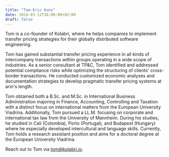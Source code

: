 ```yaml
---
title: "Tom-Eric Kunz"
date: 2024-03-12T16:00:00+02:00
draft: false
---
```


Tom is a co-founder of Kolabri, where he helps companies to implement transfer pricing strategies for their globally distributed software engineering.

Tom has gained substantial transfer pricing experience in all kinds of intercompany transactions within groups operating in a wide scope of industries. As a senior consultant at TP&C, Tom identified and addressed potential compliance risks while optimizing the structuring of clients' cross-border transactions. He conducted customized economic analyses and documentation strategies to develop pragmatic transfer pricing systems at arm's length. 

Tom obtained both a B.Sc. and M.Sc. in International Business Administration majoring in Finance, Accounting, Controlling and Taxation with a distinct focus on international matters from the European University Viadrina. Additionally, Tom pursued a LL.M. focusing on corporate and international tax law from the University of Mannheim. During his studies, he studied in Cali (Colombia), Porto (Portugal), and Budapest (Hungary) where he especially developed intercultural and language skills. Currently, Tom holds a research assistant position and aims for a doctoral degree at the European University Viadrina.

Reach out to Tom via <a href="mailto:tom@kolabri.io">tom@kolabri.io</a>.
